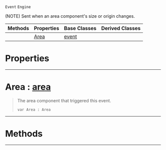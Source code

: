  `Event` `Engine`



(NOTE) Sent when an area component's size or origin changes.

|Methods|Properties|Base Classes|Derived Classes|
|---|---|---|---|
| |[ Area](https://plasmaengine.github.io/PlasmaDocs/Plasma1/C++/code_reference/class_reference/areaevent.markdown#area-plasma-engine-documen)|[event](https://plasmaengine.github.io/PlasmaDocs/Plasma1/C++/code_reference/class_reference/event.markdown)| |


 #  Properties


---  
 #  Area : [area](https://plasmaengine.github.io/PlasmaDocs/Plasma1/C++/code_reference/class_reference/area.markdown)

> The area component that triggered this event.
> ``` lang=cpp, name=Lightning
> var Area : Area


---  
 #  Methods


---  
 

 
